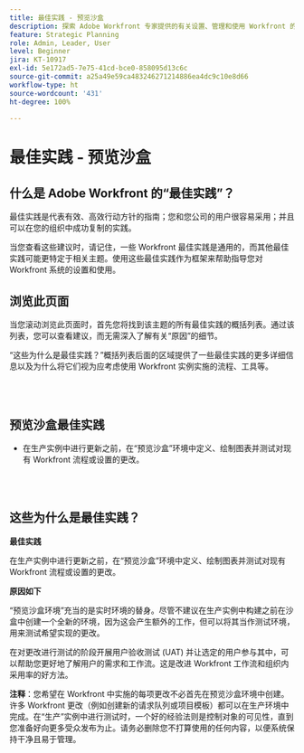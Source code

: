 ```yaml
---
title: 最佳实践 - 预览沙盒
description: 探索 Adobe Workfront 专家提供的有关设置、管理和使用 Workfront 的预览沙盒环境的最佳实践建议。
feature: Strategic Planning
role: Admin, Leader, User
level: Beginner
jira: KT-10917
exl-id: 5e172ad5-7e75-41cd-bce0-858095d13c6c
source-git-commit: a25a49e59ca483246271214886ea4dc9c10e8d66
workflow-type: ht
source-wordcount: '431'
ht-degree: 100%

---
```


# 最佳实践 - 预览沙盒

## 什么是 Adobe Workfront 的“最佳实践”？

最佳实践是代表有效、高效行动方针的指南；您和您公司的用户很容易采用；并且可以在您的组织中成功复制的实践。

当您查看这些建议时，请记住，一些 Workfront 最佳实践是通用的，而其他最佳实践可能更特定于相关主题。使用这些最佳实践作为框架来帮助指导您对 Workfront 系统的设置和使用。

## 浏览此页面

当您滚动浏览此页面时，首先您将找到该主题的所有最佳实践的概括列表。通过该列表，您可以查看建议，而无需深入了解有关“原因”的细节。

“这些为什么是最佳实践？”概括列表后面的区域提供了一些最佳实践的更多详细信息以及为什么将它们视为应考虑使用 Workfront 实例实施的流程、工具等。

</br>
</br>

## 预览沙盒最佳实践

* 在生产实例中进行更新之前，在“预览沙盒”环境中定义、绘制图表并测试对现有 Workfront 流程或设置的更改。

</br>
</br>

## 这些为什么是最佳实践？

**最佳实践**

在生产实例中进行更新之前，在“预览沙盒”环境中定义、绘制图表并测试对现有 Workfront 流程或设置的更改。

**原因如下**

“预览沙盒环境”充当的是实时环境的替身。尽管不建议在生产实例中构建之前在沙盒中创建一个全新的环境，因为这会产生额外的工作，但可以将其当作测试环境，用来测试希望实现的更改。

在对更改进行测试的阶段开展用户验收测试 (UAT) 并让选定的用户参与其中，可以帮助您更好地了解用户的需求和工作流。这是改进 Workfront 工作流和组织内采用率的好方法。


**注释**：您希望在 Workfront 中实施的每项更改不必首先在预览沙盒环境中创建。许多 Workfront 更改（例如创建新的请求队列或项目模板）都可以在生产环境中完成。在“生产”实例中进行测试时，一个好的经验法则是控制对象的可见性，直到您准备好向更多受众发布为止。请务必删除您不打算使用的任何内容，以便系统保持干净且易于管理。
